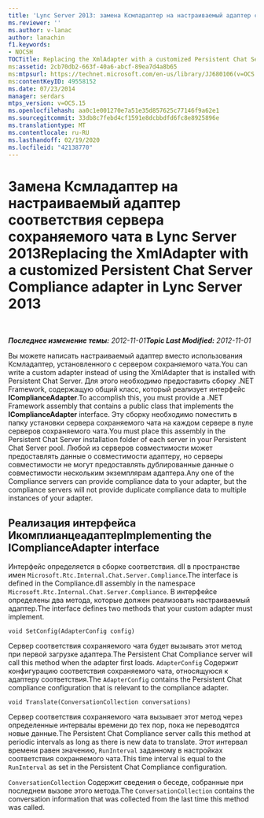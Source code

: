```yaml
---
title: 'Lync Server 2013: замена Ксмладаптер на настраиваемый адаптер соответствия сервера сохраняемого чата'
ms.reviewer: ''
ms.author: v-lanac
author: lanachin
f1.keywords:
- NOCSH
TOCTitle: Replacing the XmlAdapter with a customized Persistent Chat Server Compliance adapter
ms:assetid: 2cb70db2-663f-40a6-abcf-89ea7d4a8b65
ms:mtpsurl: https://technet.microsoft.com/en-us/library/JJ680106(v=OCS.15)
ms:contentKeyID: 49558152
ms.date: 07/23/2014
manager: serdars
mtps_version: v=OCS.15
ms.openlocfilehash: aa0c1e001270e7a51e35d857625c77146f9a62e1
ms.sourcegitcommit: 33db8c7febd4cf1591e8dcbbdfd6fc8e8925896e
ms.translationtype: MT
ms.contentlocale: ru-RU
ms.lasthandoff: 02/19/2020
ms.locfileid: "42138770"
---
```

<div data-xmlns="http://www.w3.org/1999/xhtml">

<div class="topic" data-xmlns="http://www.w3.org/1999/xhtml" data-msxsl="urn:schemas-microsoft-com:xslt" data-cs="http://msdn.microsoft.com/">

<div data-asp="https://msdn2.microsoft.com/asp">

# <a name="replacing-the-xmladapter-with-a-customized-persistent-chat-server-compliance-adapter-in-lync-server-2013"></a><span data-ttu-id="759ee-102">Замена Ксмладаптер на настраиваемый адаптер соответствия сервера сохраняемого чата в Lync Server 2013</span><span class="sxs-lookup"><span data-stu-id="759ee-102">Replacing the XmlAdapter with a customized Persistent Chat Server Compliance adapter in Lync Server 2013</span></span>

</div>

<div id="mainSection">

<div id="mainBody">

<span> </span>

<span data-ttu-id="759ee-103">_**Последнее изменение темы:** 2012-11-01_</span><span class="sxs-lookup"><span data-stu-id="759ee-103">_**Topic Last Modified:** 2012-11-01_</span></span>

<span data-ttu-id="759ee-104">Вы можете написать настраиваемый адаптер вместо использования Ксмладаптер, установленного с сервером сохраняемого чата.</span><span class="sxs-lookup"><span data-stu-id="759ee-104">You can write a custom adapter instead of using the XmlAdapter that is installed with Persistent Chat Server.</span></span> <span data-ttu-id="759ee-105">Для этого необходимо предоставить сборку .NET Framework, содержащую общий класс, который реализует интерфейс **IComplianceAdapter**.</span><span class="sxs-lookup"><span data-stu-id="759ee-105">To accomplish this, you must provide a .NET Framework assembly that contains a public class that implements the **IComplianceAdapter** interface.</span></span> <span data-ttu-id="759ee-106">Эту сборку необходимо поместить в папку установки сервера сохраняемого чата на каждом сервере в пуле серверов сохраняемого чата.</span><span class="sxs-lookup"><span data-stu-id="759ee-106">You must place this assembly in the Persistent Chat Server installation folder of each server in your Persistent Chat Server pool.</span></span> <span data-ttu-id="759ee-107">Любой из серверов совместимости может предоставлять данные о совместимости адаптеру, но серверы совместимости не могут предоставлять дублированные данные о совместимости нескольким экземплярам адаптера.</span><span class="sxs-lookup"><span data-stu-id="759ee-107">Any one of the Compliance servers can provide compliance data to your adapter, but the compliance servers will not provide duplicate compliance data to multiple instances of your adapter.</span></span>

<div>

## <a name="implementing-the-icomplianceadapter-interface"></a><span data-ttu-id="759ee-108">Реализация интерфейса Икомплианцеадаптер</span><span class="sxs-lookup"><span data-stu-id="759ee-108">Implementing the IComplianceAdapter interface</span></span>

<span data-ttu-id="759ee-109">Интерфейс определяется в сборке соответствия. dll в пространстве имен `Microsoft.Rtc.Internal.Chat.Server.Compliance`.</span><span class="sxs-lookup"><span data-stu-id="759ee-109">The interface is defined in the Compliance.dll assembly in the namespace `Microsoft.Rtc.Internal.Chat.Server.Compliance`.</span></span> <span data-ttu-id="759ee-110">В интерфейсе определены два метода, которые должен реализовать настраиваемый адаптер.</span><span class="sxs-lookup"><span data-stu-id="759ee-110">The interface defines two methods that your custom adapter must implement.</span></span>

    void SetConfig(AdapterConfig config)

<span data-ttu-id="759ee-111">Сервер соответствия сохраняемого чата будет вызывать этот метод при первой загрузке адаптера.</span><span class="sxs-lookup"><span data-stu-id="759ee-111">The Persistent Chat Compliance server will call this method when the adapter first loads.</span></span> <span data-ttu-id="759ee-112">`AdapterConfig` Содержит конфигурацию соответствия сохраняемого чата, относящуюся к адаптеру соответствия.</span><span class="sxs-lookup"><span data-stu-id="759ee-112">The `AdapterConfig` contains the Persistent Chat compliance configuration that is relevant to the compliance adapter.</span></span>

    void Translate(ConversationCollection conversations)

<span data-ttu-id="759ee-113">Сервер соответствия сохраняемого чата вызывает этот метод через определенные интервалы времени до тех пор, пока не переводятся новые данные.</span><span class="sxs-lookup"><span data-stu-id="759ee-113">The Persistent Chat Compliance server calls this method at periodic intervals as long as there is new data to translate.</span></span> <span data-ttu-id="759ee-114">Этот интервал времени равен значению, `RunInterval` заданному в настройках соответствия сохраняемого чата.</span><span class="sxs-lookup"><span data-stu-id="759ee-114">This time interval is equal to the `RunInterval` as set in the Persistent Chat Compliance configuration.</span></span>

<span data-ttu-id="759ee-115">`ConversationCollection` Содержит сведения о беседе, собранные при последнем вызове этого метода.</span><span class="sxs-lookup"><span data-stu-id="759ee-115">The `ConversationCollection` contains the conversation information that was collected from the last time this method was called.</span></span>

</div>

</div>

<span> </span>

</div>

</div>

</div>


